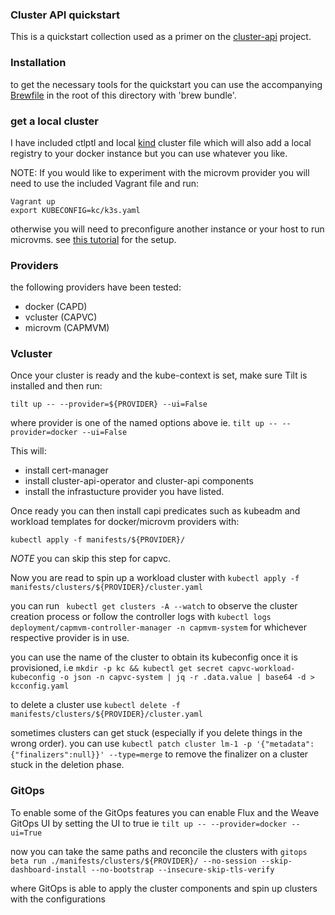 ### Cluster API quickstart

This is a quickstart collection used as a primer on the [cluster-api](https://cluster-api.sigs.k8s.io) project.

### Installation

to get the necessary tools for the quickstart you can use the accompanying [Brewfile](Brewfile) in the root of this directory with 'brew bundle'.

### get a local cluster

I have included ctlptl and local [kind](capi-mgmt.yaml) cluster file which will also add a local registry to your docker instance but you can use whatever you like.

NOTE: If you would like to experiment with the microvm provider you will need to use the included Vagrant file and run:

```
Vagrant up
export KUBECONFIG=kc/k3s.yaml
```

otherwise you will need to preconfigure another instance or your host to run microvms. see [this tutorial](https://weaveworks-liquidmetal.github.io/site/docs/category/basics-do-try-this-at-home/) for the setup.

### Providers

the following providers have been tested:

- docker (CAPD)
- vcluster (CAPVC)
- microvm (CAPMVM)

### Vcluster

Once your cluster is ready and the kube-context is set, make sure Tilt is installed and then run:
```
tilt up -- --provider=${PROVIDER} --ui=False
```
where provider is one of the named options above ie. `tilt up -- --provider=docker --ui=False`

This will:
- install cert-manager
- install cluster-api-operator and cluster-api components
- install the infrastucture provider you have listed.

Once ready you can then install capi predicates such as kubeadm and workload templates for docker/microvm providers with:
```
kubectl apply -f manifests/${PROVIDER}/
```
*NOTE* you can skip this step for capvc.

Now you are read to spin up a workload cluster with `kubectl apply -f manifests/clusters/${PROVIDER}/cluster.yaml`

you can run ` kubectl get clusters -A --watch` to observe the cluster creation process or follow the controller logs with `kubectl logs deployment/capmvm-controller-manager -n capmvm-system` for whichever respective provider is in use.

you can use the name of the cluster to obtain its kubeconfig once it is provisioned, i.e `mkdir -p kc && kubectl get secret capvc-workload-kubeconfig -o json -n capvc-system | jq -r .data.value | base64 -d > kcconfig.yaml`

to delete a cluster use `kubectl delete -f manifests/clusters/${PROVIDER}/cluster.yaml`

sometimes clusters can get stuck (especially if you delete things in the wrong order). you can use `kubectl patch cluster lm-1 -p '{"metadata":{"finalizers":null}}' --type=merge`
to remove the finalizer on a cluster stuck in the deletion phase.

### GitOps

To enable some of the GitOps features you can enable Flux and the Weave GitOps UI by setting the UI to true ie `tilt up -- --provider=docker --ui=True`

now you can take the same paths and reconcile the clusters with `gitops beta run ./manifests/clusters/${PROVIDER}/ --no-session --skip-dashboard-install --no-bootstrap --insecure-skip-tls-verify`

where GitOps is able to apply the cluster components and spin up clusters with the configurations
